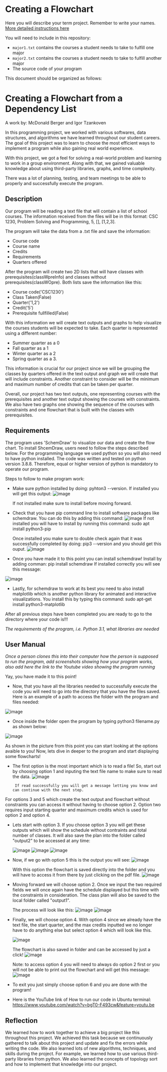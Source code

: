 # Creating a Flowchart

Here you will describe your term project. Remember to write your names.
[More detailed instructions here](Flowchart-Graph.pptx)

You will need to include in this repository:
- `major1.txt` contains the courses a student needs to take to fulfill one major
- `major2.txt` contains the courses a student needs to take to fulfill another major
- The source code of your program

This document should be organized as follows:

# Creating a Flowchart from a Dependency List
A work by: McDonald Berger and Igor Tzankoven

In this programming project, we worked with various softwares, data structures, and algorithms we have learned throughout our student careers. The goal of this project was to learn to choose the most efficient ways to implement a program while also gaining real world experience. 

With this project, we got a feel for solving a real-world problem and learning to work in a group environment. Along with that, we gained valuable knowledge about using third-party libraries, graphs, and time complexity.

There was a lot of planning, testing, and team meetings to be able to properly and successfully execute the program.


## Description


Our program will be reading a text file that will contain a list of school courses. The information received from the files will be in this format: 
CSC 1230, Problem Solving and Programming, 5, [], [1,2,3]. 

The program will take the data from a .txt file and save the information:
- Course code
- Course name
- Credits
- Requirements
- Quarters offered

After the program will create two 2D lists that will have classes with prerequisites(classWpreInfo) and classes without prerequisites(classWOpre). Both lists save the information like this: 
- Course code('CSC1230')
- Class Taken(False)
- Quarter('1,2')
- Credit('5')
- Prerequisite fullfilled(False)

With this information we will create text outputs and graphs to help visualize the courses students will be expected to take. Each quarter is represented using a different number:

-	Summer quarter as a 0
-	Fall quarter as a 1
-	Winter quarter as a 2
-	Spring quarter as a 3. 

This information is crucial for our project since we will be grouping the classes by quarters offered in the text output and graph we will create that will include constraints. Another constraint to consider will be the minimum and maximum number of credits that can be taken per quarter. 

Overall, our project has two text outputs, one representing courses with the prerequisites and another text output showing the courses with constraints. We also have two graphs one showing the sequence of the courses with constraints and one flowchart that is built with the classes with prerequisites. 


## Requirements
The program uses 'SchemDraw' to visualize our data and create the flow chart. To install ShcemDraw, users need to follow the steps described below.
For the programming language we used python so you will also need to have python installed. The code was written and tested on python version 3.8.8. Therefore, equal or higher version of python is mandatory to operate our program.

Steps to follow to make program work: 

- Make sure python installed by doing: pyhton3 --version. If installed you will get this output: 
    ![image](https://user-images.githubusercontent.com/71113179/158252427-2ed55f72-1023-4e7c-80f7-5c82d294bd31.png)
    
    If not installed make sure to install before moving forward.

- Check that you have pip command line to install software packages like schemdraw. You can do this by adding this command:
    ![image](https://user-images.githubusercontent.com/71113179/158253068-6ebb809c-9f78-44b2-b7ab-590794cadee2.png)
    If not installed you will have to install by running this command: sudo apt install python3-pip
    
    Once installed you make sure to double check again that it was successfully completed by doing: pip3 --version and you should get this ouput. 
    ![image](https://user-images.githubusercontent.com/71113179/158253660-874ecc3d-a06e-44bc-b314-0b1d9e4a0bc4.png)

- Once you have made it to this point you can install schemdraw! Install by adding comman: pip install schemdraw
    If installed correctly you will see this message: 
    
![image](https://user-images.githubusercontent.com/71113179/158253902-66f43c60-e538-43bc-897d-4644f11c1fa5.png)


- Lastly, for schemdraw to work at its best you need to also install matplotlib which is another python library for animated and interactive visualizations. You install this by typing this command: sudo apt-get install python3-matplotlib


 After all previous steps have been completed you are ready to go to the directory where your code is!!!

*The requirements of the program, i.e. Python 3.1, what libraries are needed*

## User Manual

    
*Once a person clones this into their computer how the person is supposed to run the program, add screenshots showing how your program works, also add here the link to the Youtube video showing the program running*

Yay, you have made it to this point! 

- Now, that you have all the libraries needed to successfully execute the code you will need to go into the directory that you have the files saved. Here is an example of a path to access the folder with the program and files needed: 

![image](https://user-images.githubusercontent.com/71113179/158477576-37d00c20-78c8-4c77-ad6d-4b5b1662c62b.png)
 
- Once inside the folder open the program by typing python3 filename.py as shown below: 

![image](https://user-images.githubusercontent.com/71113179/158479665-865bee81-023e-4114-8e70-1552b90fe6ca.png)

   As shown in the picture from this point you can start looking at the options avaible to you! Now, lets dive in deeper to the program and start displaying some flowcharts!
   
- The first option is the most important which is to read a file! So, start out by choosing option 1 and inputing the text file name to make sure to read the data.
       ![image](https://user-images.githubusercontent.com/71113179/158480847-ad9b06cb-8615-4c88-9262-fb34cee0cdf1.png)
       
       If read successfully you will get a message letting you know and can continue with the next step.
 
For options 3 and 5 which create the text output and flowchart without constraints you can access it without having to choose option 2. Option two requires input starting quarter and maximum credits which is used for option 2 and option 4. 

- Lets start with option 3. If you choose option 3 you will get these outputs which will show the schedule without contraints and total number of classes. It will also save the plan into the folder called "output2" to be accessed at any time: 

     ![image](https://user-images.githubusercontent.com/71113179/158482126-5a6d20fb-66d5-4e5e-80ba-8ac22e9b6a8b.png)
     ![image](https://user-images.githubusercontent.com/71113179/158482219-3e35580f-2afc-426b-9ac0-ca820bda5cfe.png)
     ![image](https://user-images.githubusercontent.com/71113179/158482546-af085c2b-b9bf-4adb-bc99-72907385f577.png)
 
- Now, if we go with option 5 this is the output you will see: 
      ![image](https://user-images.githubusercontent.com/71113179/158483887-bebc3753-87dd-4709-a807-ebfccd7acf95.png)

    With this option the flowchart is saved directly into the folder and you will have to access it from there by just clicking on the pdf file.
    ![image](https://user-images.githubusercontent.com/71113179/158484017-73bd7262-8674-42f2-94c3-f954a7be7729.png)

- Moving forward we will choose option 2. Once we input the two required fields we will once again have the schedule displayed but this time with the constraints in consideration. The class plan will also be saved to the local folder called "output1".
    
    The process will look like this: 
    ![image](https://user-images.githubusercontent.com/71113179/158484698-79149e31-74a8-417d-a397-d1183efe2a1a.png)
    ![image](https://user-images.githubusercontent.com/71113179/158486270-f334ab4b-3ffe-4d18-91dd-8886b3524b05.png)


- Finally, we will choose option 4. With option 4 since we already have the text file, the start quarter, and the max credits inputted we no longer have to do anything else but select option 4 which will look like this. 

    ![image](https://user-images.githubusercontent.com/71113179/158485100-d2fe9c90-5bdf-4676-8d58-330725f090f2.png)
    
    The flowchart is also saved in folder and can be accessed by just a click! 
    ![image](https://user-images.githubusercontent.com/71113179/158485326-092373ca-a7b6-4363-909b-b727919bad84.png)

    Note: to access option 4 you will need to always do option 2 first or you will not be able to print out the flowchart and will get this message: 
    ![image](https://user-images.githubusercontent.com/71113179/158486081-829e781c-e27c-4004-ae05-ee6f6ce346e7.png)


- To exit you just simply choose option 6 and you are done with the program!

- Here is the YouTube link of How to run our code in Ubuntu terminal: https://www.youtube.com/watch?v=bgT0-F493cw&feature=youtu.be

## Reflection
We learned how to work together to achieve a big project like this throughout this project. We achieved this task because we continuously gathered to talk about this project and update and fix the errors while writing the code. We also learned lots of new algorithms, techniques, and skills during the project. For example, we learned how to use various third-party libraries from python. We also learned the concepts of topology sort and how to implement that knowledge into our project. 



